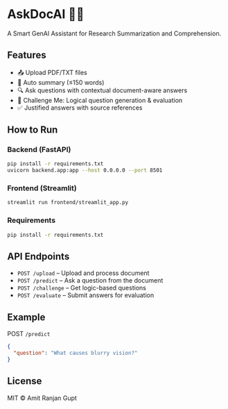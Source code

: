 # AskDocAI 🤖📄

A Smart GenAI Assistant for Research Summarization and Comprehension.

## Features

- 📤 Upload PDF/TXT files
- 📑 Auto summary (≤150 words)
- 🔍 Ask questions with contextual document-aware answers
- 🧠 Challenge Me: Logical question generation & evaluation
- ✅ Justified answers with source references

## How to Run

### Backend (FastAPI)

```bash
pip install -r requirements.txt
uvicorn backend.app:app --host 0.0.0.0 --port 8501
```

### Frontend (Streamlit)

```bash
streamlit run frontend/streamlit_app.py
```

### Requirements

```bash
pip install -r requirements.txt
```

## API Endpoints

- `POST /upload` – Upload and process document
- `POST /predict` – Ask a question from the document
- `POST /challenge` – Get logic-based questions
- `POST /evaluate` – Submit answers for evaluation

## Example

POST `/predict`
```json
{
  "question": "What causes blurry vision?"
}
```

## License

MIT © Amit Ranjan Gupt